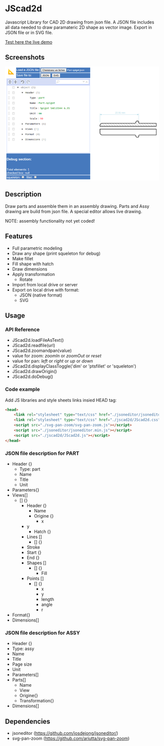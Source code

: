 # JScad2d

Javascript Library for CAD 2D drawing from json file. A JSON file includes all data needed to draw paramateric 2D shape as vector image. Export in JSON file or in SVG file.

[Test here the live demo](https://benardt.github.io)

## Screenshots

![Global view](./misc/VueGlobale.png)

## Description

Draw parts and assemble them in an assembly drawing. Parts and Assy drawing are build from json file. A special editor allows live drawing.

NOTE: assembly functionality not yet coded!

## Features

* Full parametric modeling
* Draw any shape (print squeleton for debug)
* Make fillet
* Fill shape with hatch
* Draw dimensions
* Apply transformation
  * Rotate
* Import from local drive or server
* Export on local drive with format:
  * JSON (native format)
  * SVG

## Usage

### API Reference

* JScad2d.loadFileAsText()
* JScad2d.readfile(url)
* JScad2d.zoomandpan(value)
 * value for zoom: _zoomIn_ or _zoomOut_ or _reset_
 * value for pan: _left_ or _right_ or _up_ or _down_
* JScad2d.displayClassToggle('dim' or 'ptsfillet' or 'squeleton')
* JScad2d.drawOrigin()
* JScad2d.doDebug()

### Code example

Add JS libraries and style sheets links insied HEAD tag:
```html
<head>
    <link rel="stylesheet" type="text/css" href="./jsoneditor/jsoneditor.min.css">
    <link rel="stylesheet" type="text/css" href="./jscad2d/JScad2d.css">
    <script src="./svg-pan-zoom/svg-pan-zoom.js"></script>
    <script src="./jsoneditor/jsoneditor.min.js"></script>
    <script src="./jscad2d/JScad2d.js"></script>
</head>
```

### JSON file description for PART

* Header {}
  * Type: part
  * Name
  * Title
  * Unit
* Parameters{}
* Views[]
  * [] {}
    * Header {}
      * Name
      * Origine {}
        * x
	* y
      * Hatch {}
    * Lines []
      * [] {}
	* Stroke
	* Start {}
	* End {}
    * Shapes []
      * [] {}
        * Fill
	* Points []
	  * [] {}
	    * x
	    * y
	    * length
	    * angle
	    * r
* Format{}
* Dimensions[]

### JSON file description for ASSY

* Header {}
 * Type: assy
 * Name
 * Title
 * Page size
 * Unit
* Parameters[]
* Parts[]
  * Name
  * View
  * Origine{}
  * Transformation{}
* Dimensions[]
  
## Dependencies

* jsoneditor (https://github.com/josdejong/jsoneditor/)
* svg-pan-zoom (https://github.com/ariutta/svg-pan-zoom)


